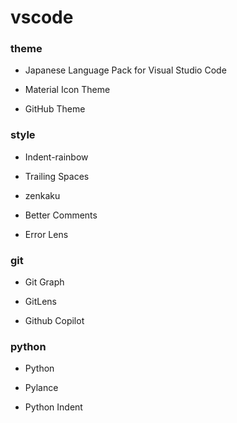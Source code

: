 # vscode

### theme
- Japanese Language Pack for Visual Studio Code

- Material Icon Theme

- GitHub Theme

### style

- Indent-rainbow

- Trailing Spaces

- zenkaku

- Better Comments

- Error Lens

### git

- Git Graph

- GitLens

- Github Copilot

### python

- Python

- Pylance

- Python Indent


